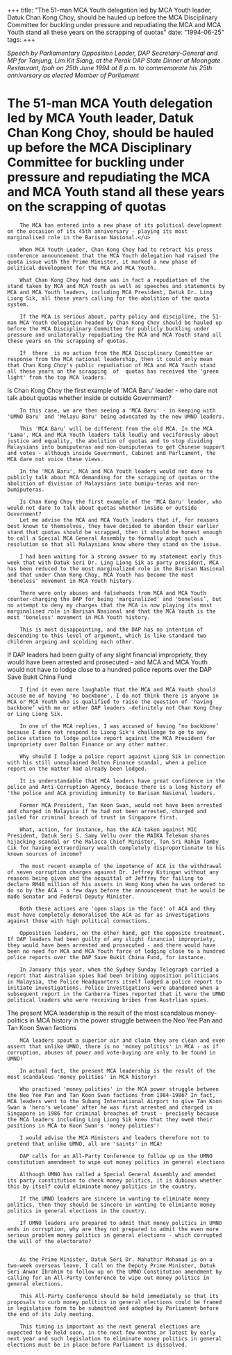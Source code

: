 +++ 
title: "The 51-man MCA Youth delegation led by MCA Youth leader, Datuk Chan Kong Choy, should be hauled up before the MCA Disciplinary Committee for buckling under pressure and repudiating the MCA and MCA Youth stand all these years on the scrapping of quotas"
date: "1994-06-25"
tags:
+++

_Speech by Parliamentary Opposition Leader, DAP Secretary-General and MP for Tanjung, Lim Kit Siang, at the Perak DAP State Dinner at Moongate Restaurant, Ipoh on 25th June 1994 at 8 p.m. to commemorate his 25th anniversary as elected Member of Parliament_

# The 51-man MCA Youth delegation led by MCA Youth leader, Datuk Chan Kong Choy, should be hauled up before the MCA Disciplinary Committee for buckling under pressure and repudiating the MCA and MCA Youth stand all these years on the scrapping of quotas

		The MCA has entered into a new phase of its political development on the occasion of its 45th anniversary - playing its most marginalised role in the Barisan Nasional.</u>

		When MCA Youth Leader, Chan Kong Choy had to retract his press conference announcement that the MCA Youth delegation had raised the quota issue with the Prime Minister, it marked a new phase of political development for the MCA and MCA Youth.

		What Chan Kong Choy had done was in fact a repudiation of the stand taken by MCA and MCA Youth as well as speeches and statements by MCA and MCA Youth leaders, including MCA President, Datuk Dr. Ling Liong Sik, all these years calling for the abolition of the quota system.

		If the MCA is serious about, party policy and discipline, the 51-man MCA Youth delegation headed by Chan Kong Choy should be hauled up before the MCA Disciplinary Committee for publicly buckling under pressure and unilaterally repudiating the MCA and MCA Youth stand all these years on the scrapping of quotas.

		If  there  is no action from the MCA Disciplinary Committee or response from the MCA national leadership, then it could only mean that Chan Kong Choy's public repudiation of MCA and MCA Youth stand all these years on the scrapping  of  quotas has received the 'green light' from the top MCA leaders.

Is Chan Kong Choy the first example of 'MCA Baru' leader - who dare not talk about quotas whether inside or outside Government?

		In this case, we are then seeing a 'MCA Baru' - in keeping with 'UMNO Baru' and 'Melayu Baru' being advocated by the new UMNO leaders.

		This 'MCA Baru’ will be different from the old MCA. In the MCA 'Lama', MCA and MCA Youth leaders talk loudly and vociferously about justice and equality, the abolition of quotas and to stop dividing Malaysians into bumiputeras and non-bumiputeras to get Chinese support and votes - although inside Government, Cabinet and Parliament, the MCA dare not voice these views.

		In the 'MCA Baru', MCA and MCA Youth leaders would not dare to publicly talk about MCA demanding for the scrapping of quotas or the abolition of division of Malaysians into bumipu-teras and non-bumiputeras.

		Is Chan Kong Choy the first example of the 'MCA Baru' leader, who would not dare to talk about quotas whether inside or outside Government?
		Let me advise the MCA and MCA Youth leaders that if, for reasons best known to themselves, they have decided to abandon their earlier stand that quotas should be scrapped, then it should be honest enough to call a Special MCA General Assembly to formally adopt such a resolution so that all Malaysians know where they stand on the issue.

		I had been waiting for a strong answer to my statement early this week that with Datuk Seri Dr. Ling Liong Sik as party president, MCA has been reduced to the most marginalized role in the Barisan Nasional and that under Chan Kong Choy, MCA Youth has become the most 'boneless' movement in MCA Youth history.

		There were only abuses and falsehoods from MCA and MCA Youth counter-charging the DAP for being 'marginalized’ and 'boneless’, but no attempt to deny my charges that the MCA is now playing its most marginalised role in Barisan Nasional and that the MCA Youth is the most 'boneless' movement in MCA Youth history.

		This is most disappointing, and the DAP has no intention of descending to this level of argument, which is like standard two children arguing and scolding each other.

If DAP leaders had been guilty of any slight financial impropriety, they would have been  arrested  and prosecuted - and MCA  and MCA Youth would not have to lodge close to a hundred police reports over the DAP Save Bukit China Fund

		I find it even more laughable that the MCA and MCA Youth should accuse me of having 'no backbone'. I do not think there is anyone in MCA or MCA Youth who is qualified to raise the question of 'having backbone’ with me or other DAP leaders -definitely not Chan Kong Choy or Ling Liong Sik.

		In one of the MCA replies, I was accused of having ‘no backbone’ because I dare not respond to Liong Sik's challenge to go to any police station to lodge police report against the MCA President for impropriety over Bolton Finance or any other matter.

		Why should I lodge a police report against Liong Sik in connection with his still unexplained Bolton Finance scandal, when a police report on the matter had already been lodged.

		It is understandable that MCA leaders have great confidence in the police and Anti-Corruption Agency, because there is a long history of 'the police and ACA providing immunity to Barisan Nasional leaders.

		Former MCA President, Tan Koon Swan, would not have been arrested and charged in Malaysia if he had not been arrested, charged and jailed for criminal breach of trust in Singapore first.

		What, action, for instance, has the ACA taken against MIC President, Datuk Seri S. Samy Vellu over the MAIKA Telekom shares hijacking scandal or the Malacca Chief Minister, Tan Sri Rahim Tamby Cik for having extraordinary wealth completely disproportionate to his known sources of income?

		The most recent example of the impotence of ACA is the withdrawal of seven corruption charges against Dr. Jeffrey Kitingan without any reasons being given and the acquittal of Jeffrey for failing to declare RM40 million of his assets in Hong Kong when he was ordered to do so by the ACA - a few days before the announcement that he would be made Senator and Federal Deputy Minister.

		Both these actions are 'open slaps in the face' of ACA and they must have completely demoralised the ACA as far as investigations against those with high political connections.

		Opposition leaders, on the other hand, get the opposite treatment. If DAP leaders had been guilty of any slight financial impropriety, they would have been arrested and prosecuted - and there would have been no need for MCA and MCA Youth farce of lodging close to a hundred police reports over the DAP Save Bukit China Fund, for instance.

		In January this year, when the Sydney Sunday Telegraph carried a report that Australian spies had been bribing opposition politicians in Malaysia, the Police Headquarters itself lodged a police report to initiate investigations. Police investigations were abandoned when a subsequent report in the Canberra Times reported that it were the UMNO political leaders who were receiving bribes from Austrlian spies.

The present MCA leadership is the result of the most scandalous money-politics in MCA history in the power struggle between the Neo Yee Pan and Tan Koon Swan factions

		MCA leaders spout a superior air and claim they are clean and even assert that unlike UMNO, there is no 'money politics' in MCA - as if corruption, abuses of power and vote-buying are only to be found in UMNO!

		In actual fact, the present MCA leadership is the result of the most scandalous 'money polities' in MCA history!

		Who practised 'money polities' in the MCA power struggle between the Neo Yee Pan and Tan Koon Swan factions from 1984-1986? In fact, MCA leaders went to the Subang International Airport to give Tan Koon Swan a 'hero's welcome' after he was first arrested and charged in Singapore in 1986 for criminal breaches of trust - precisely because the MCA leaders including Ling Liong Sik knew that they owed their positions in MCA to Koon Swan's 'money polities'!

		I would advise the MCA Ministers and leaders therefore not to pretend that unlike UMNO, all are 'saints' in MCA!

		DAP calls for an All-Party Conference to follow up on the UMNO constitution amendment to wipe out money politics in general elections

		Although UMNO has called a Special General Assembly and amended its party constitution to check money politics, it is dubious whether this by itself could eliminate money politics in the country.

		If the UMNO leaders are sincere in wanting to eliminate money politics, then they should be sincere in wanting to elimiante money politics in general elections in the country.

		If UMNO leaders are prepared to admit that money politics in UMNO ends in corruption, why are they not prepared to admit the even more serious problem money politics in general elections - which corrupted the will of the electorate?


		As the Prime Minister, Datuk Seri Dr. Mahathir Mohamad is on a two-week overseas leave, I call on the Deputy Prime Minister, Datuk Seri Anwar Ibrahim to follow up on the UMNO Constitution amendment by calling for an All-Party Conference to wipe out money politics in general elections.

		This All-Party Conference should be held immediately so that its proposals to curb money politics in general elections could be framed in legislative form to be submitted and adopted by Parliament before the end of its July meeting.

		This timing is important as the next general elections are expected to be held soon, in the next few months or latest by early next year and such legislation to eliminate money politics in general elections must be in place before Parliament is dissolved.
 
